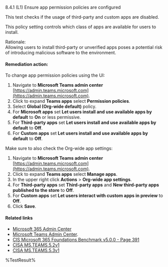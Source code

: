 8.4.1 (L1) Ensure app permission policies are configured

This test checks if the usage of third-party and custom apps are disabled.

This policy setting controls which class of apps are available for users to install.

Rationale:\
Allowing users to install third-party or unverified apps poses a potential risk of  introducing malicious software to the environment.

#### Remediation action:

To change app permission policies using the UI:
1. Navigate to **Microsoft Teams admin center** [https://admin.teams.microsoft.com](https://admin.teams.microsoft.com).
2. Click to expand **Teams apps** select **Permission policies**.
3. Select **Global (Org-wide default)** policy.
4. For **Microsoft apps** set **Let users install and use available apps by default** to **On** or less permissive.
5. For **Third-party apps** set **Let users install and use available apps by default** to **Off**.
6. For **Custom apps** set **Let users install and use available apps by default** to **Off**.

Make sure to also check the Org-wide app settings:
1. Navigate to **Microsoft Teams admin center** [https://admin.teams.microsoft.com](https://admin.teams.microsoft.com).
2. Click to expand **Teams apps** select **Manage apps**.
3. In the upper right click **Actions** > **Org-wide app settings**.
4. For **Third-party apps** set **Third-party apps** and **New third-party apps published to the store** to **Off**.
5. For **Custom apps** set **Let users interact with custom apps in preview** to **Off**.
6. Click **Save**.

#### Related links

* [Microsoft 365 Admin Center](https://admin.microsoft.com)
* [Microsoft Teams Admin Center](https://admin.teams.microsoft.com).
* [CIS Microsoft 365 Foundations Benchmark v5.0.0 - Page 391](https://www.cisecurity.org/benchmark/microsoft_365)
* [CISA MS.TEAMS.5.2v1](https://github.com/cisagov/ScubaGear/blob/main/PowerShell/ScubaGear/baselines/teams.md#msteams52v1)
* [CISA MS.TEAMS.5.3v1](https://github.com/cisagov/ScubaGear/blob/main/PowerShell/ScubaGear/baselines/teams.md#msteams53v1)

<!--- Results --->
%TestResult%